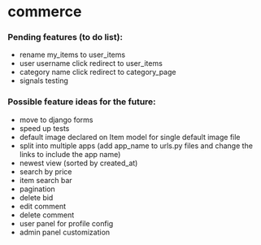 # commerce

### Pending features (to do list):

- rename my_items to user_items
- user username click redirect to user_items
- category name click redirect to category_page 
- signals testing

### Possible feature ideas for the future:

- move to django forms
- speed up tests
- default image declared on Item model for single default image file
- split into multiple apps (add app_name to urls.py files and change the links to include the app name)
- newest view (sorted by created_at)
- search by price
- item search bar
- pagination
- delete bid
- edit comment
- delete comment 
- user panel for profile config
- admin panel customization